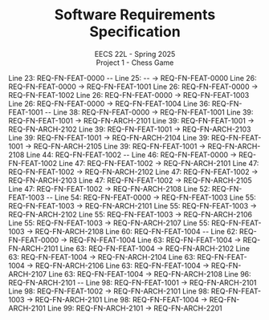 # <center>Software Requirements Specification </center>
<center> EECS 22L - Spring 2025 </center>
<center> Project 1 - Chess Game </center>

Line 23: REQ-FN-FEAT-0000 --
Line 25:   -- -> REQ-FN-FEAT-0000
Line 26: REQ-FN-FEAT-0000 ->  REQ-FN-FEAT-1001
Line 26: REQ-FN-FEAT-0000 -> REQ-FN-FEAT-1002
Line 26: REQ-FN-FEAT-0000 -> REQ-FN-FEAT-1003
Line 26: REQ-FN-FEAT-0000 -> REQ-FN-FEAT-1004
Line 36: REQ-FN-FEAT-1001 --
Line 38:   REQ-FN-FEAT-0000 -> REQ-FN-FEAT-1001
Line 39: REQ-FN-FEAT-1001 ->  REQ-FN-ARCH-2101
Line 39: REQ-FN-FEAT-1001 ->  REQ-FN-ARCH-2102
Line 39: REQ-FN-FEAT-1001 ->  REQ-FN-ARCH-2103
Line 39: REQ-FN-FEAT-1001 ->  REQ-FN-ARCH-2104
Line 39: REQ-FN-FEAT-1001 ->  REQ-FN-ARCH-2105
Line 39: REQ-FN-FEAT-1001 ->  REQ-FN-ARCH-2108
Line 44: REQ-FN-FEAT-1002 --
Line 46:   REQ-FN-FEAT-0000 -> REQ-FN-FEAT-1002
Line 47: REQ-FN-FEAT-1002 ->  REQ-FN-ARCH-2101
Line 47: REQ-FN-FEAT-1002 ->  REQ-FN-ARCH-2102
Line 47: REQ-FN-FEAT-1002 ->  REQ-FN-ARCH-2103
Line 47: REQ-FN-FEAT-1002 ->  REQ-FN-ARCH-2105
Line 47: REQ-FN-FEAT-1002 ->  REQ-FN-ARCH-2108
Line 52: REQ-FN-FEAT-1003 --
Line 54:   REQ-FN-FEAT-0000 -> REQ-FN-FEAT-1003
Line 55: REQ-FN-FEAT-1003 ->  REQ-FN-ARCH-2101
Line 55: REQ-FN-FEAT-1003 ->  REQ-FN-ARCH-2102
Line 55: REQ-FN-FEAT-1003 ->  REQ-FN-ARCH-2106
Line 55: REQ-FN-FEAT-1003 ->  REQ-FN-ARCH-2107
Line 55: REQ-FN-FEAT-1003 ->  REQ-FN-ARCH-2108
Line 60: REQ-FN-FEAT-1004 --
Line 62:   REQ-FN-FEAT-0000 -> REQ-FN-FEAT-1004
Line 63: REQ-FN-FEAT-1004 ->  REQ-FN-ARCH-2101
Line 63: REQ-FN-FEAT-1004 ->  REQ-FN-ARCH-2102
Line 63: REQ-FN-FEAT-1004 ->  REQ-FN-ARCH-2104
Line 63: REQ-FN-FEAT-1004 ->  REQ-FN-ARCH-2106
Line 63: REQ-FN-FEAT-1004 ->  REQ-FN-ARCH-2107
Line 63: REQ-FN-FEAT-1004 ->  REQ-FN-ARCH-2108
Line 96: REQ-FN-ARCH-2101 --
Line 98:   REQ-FN-FEAT-1001 -> REQ-FN-ARCH-2101
Line 98:  REQ-FN-FEAT-1002 -> REQ-FN-ARCH-2101
Line 98:  REQ-FN-FEAT-1003 -> REQ-FN-ARCH-2101
Line 98:  REQ-FN-FEAT-1004 -> REQ-FN-ARCH-2101
Line 99: REQ-FN-ARCH-2101 ->  REQ-FN-ARCH-2201
